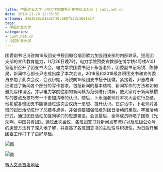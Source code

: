 ```yaml
---
title: 中国矿业大学->电力学院举办团支书交流大会 | cumt.net.cn
date: 2019-11-28 12:35:55
urlname: d4a2b88c21ed1f19ce80f52dc10d1e17
tags: 
- 中国矿业大学
categories:
- cumt.net.cn
- 中国矿业大学
---
```

团委副书记冯锐向19级团支书授团徽合唱团歌为加强团支部的内部联系，提高团支部的宣传教育能力，11月26日晚7时，电力学院团委宣教部在博学楼4号楼A101室组织召开了团支书大会。电力学院团委书记卜永强老师，团委副书记冯锐、陈博昊，新闻中心部长尹志成出席了本次会议，2018级和2019级各班团支书和宣传委员参加了此次会议，会议伊始，冯锐向19级团支书授予团徽。紧接着，尹志成详细讲述了新闻各个部分的写作要求，包括新闻的基本结构、新闻写作的方法和如何避免写作误区，并以电力学院往期的新闻稿为范例进行讲解，使大家对于新闻稿撰写的要点及技巧有一个更加清晰的认识。随后，卜永强老师对本次大会进行总结，他希望各班团支书能够通过这次会议统一思想、提升认识。在讲话中，卜老师对各班的团日活动进行了总结与点评，并强调要加强班级对团日活动的重视，丰富活动形式，通过团日活动加强同学们的思想建设。会议最后，全体成员听唱了团歌《光荣啊，中国共青团》。通过此次会议，各班团支书对新闻发布流程以及班级公众号的运营方法有了深入地了解，并提高了各班团支书的主动性与积极性，为日后开展团委工作打下了良好基础。

![图](http://xwzx.cumt.edu.cn/_upload/article/images/a0/26/8f306d6a461886dabb41f52d77c5/bd2c14aa-34ce-4986-ab3e-951aed582912.jpg)

![图](http://xwzx.cumt.edu.cn/_upload/article/images/a0/26/8f306d6a461886dabb41f52d77c5/4b852640-b1bb-4e88-b8d7-1009f584f2d8.jpg)

[转入文章首发地址](http://xwzx.cumt.edu.cn/6a/d2/c523a551634/page.htm)